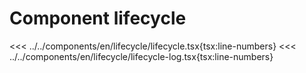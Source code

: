 # Component lifecycle

<script setup>
import Demo from '../../components/tools/Demo.vue'
import { LifecycleLog } from '../../components/en/lifecycle/lifecycle-log.tsx'

</script>

<<< ../../components/en/lifecycle/lifecycle.tsx{tsx:line-numbers}
<<< ../../components/en/lifecycle/lifecycle-log.tsx{tsx:line-numbers}
<Demo :is="LifecycleLog" />
